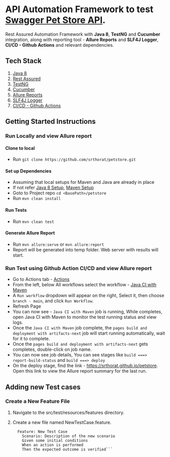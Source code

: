 # API Automation Framework to test [Swagger Pet Store API](https://petstore.swagger.io/).
Rest Assured Automation Framework with **Java 8**, **TestNG** and **Cucumber** integration, along with reporting tool - **Allure Reports** and **SLF4J Logger**, **CI/CD - Github Actions** and relevant dependencies.

## Tech Stack
1. [Java 8](https://www.oracle.com/java/technologies/java8.html)
2. [Rest Assured](https://rest-assured.io/)
3. [TestNG](https://testng.org/)
4. [Cucumber](https://cucumber.io/)
5. [Allure Reports](https://allurereport.org/)
6. [SLF4J Logger](https://www.slf4j.org/)
7. [CI/CD - Github Actions](https://docs.github.com/en/actions)

## Getting Started Instructions
### Run Locally and view Allure report
#### Clone to local
* Run `git clone https://github.com/srthorat/petstore.git` 

#### Set up Dependencies 
* Assuming that local setups for Maven and Java are already in place
* If not refer [Java 8 Setup](https://docs.oracle.com/javase/8/docs/technotes/guides/install/install_overview.html), [Maven Setup](https://www.baeldung.com/install-maven-on-windows-linux-mac)
* Goto to Project repo `cd <BasePath>/petstore`
* Run `mvn clean install`

#### Run Tests
* Run `mvn clean test`

#### Generate Allure Report
* Run `mvn allure:serve` or `mvn allure:report`
* Report will be generated into temp folder. Web server with results will start.

### Run Test using Github Action CI/CD and view Allure report
* Go to Actions tab - [Actions](https://github.com/srthorat/petstore/actions)
* From the left, below All workflows select the workflow - [Java CI with Maven](https://github.com/srthorat/petstore/actions/workflows/petstore-ci.yml)
* A `Run workflow` dropdown will appear on the right, Select it, then choose `branch - main`, and click `Run Workflow`.
* Refresh Page
* You can now see - `Java CI with Maven` job is running, While completes, open Java CI with Maven to monitor the test 
running status and view logs.
* Once the `Java CI with Maven` job complete, the `pages build and deployment with artifacts-next` job will start 
running automatically, wait for it to complete.
* Once the `pages build and deployment with artifacts-next` gets completes, double-click on job name.
* You can now see job details, You can see stages like `build ===> report-build-status` and `build ===> deploy`
* On the deploy stage, find the link - https://srthorat.github.io/petstore. Open this link to view the Allure report 
summary for the last run.

## Adding new Test cases
### Create a New Feature File
1. Navigate to the src/test/resources/features directory.
2. Create a new file named NewTestCase.feature.

   ```Example NewTestCase.feature:
     Feature: New Test Case 
       Scenario: Description of the new scenario 
       Given some initial conditions
       When an action is performed
       Then the expected outcome is verified```